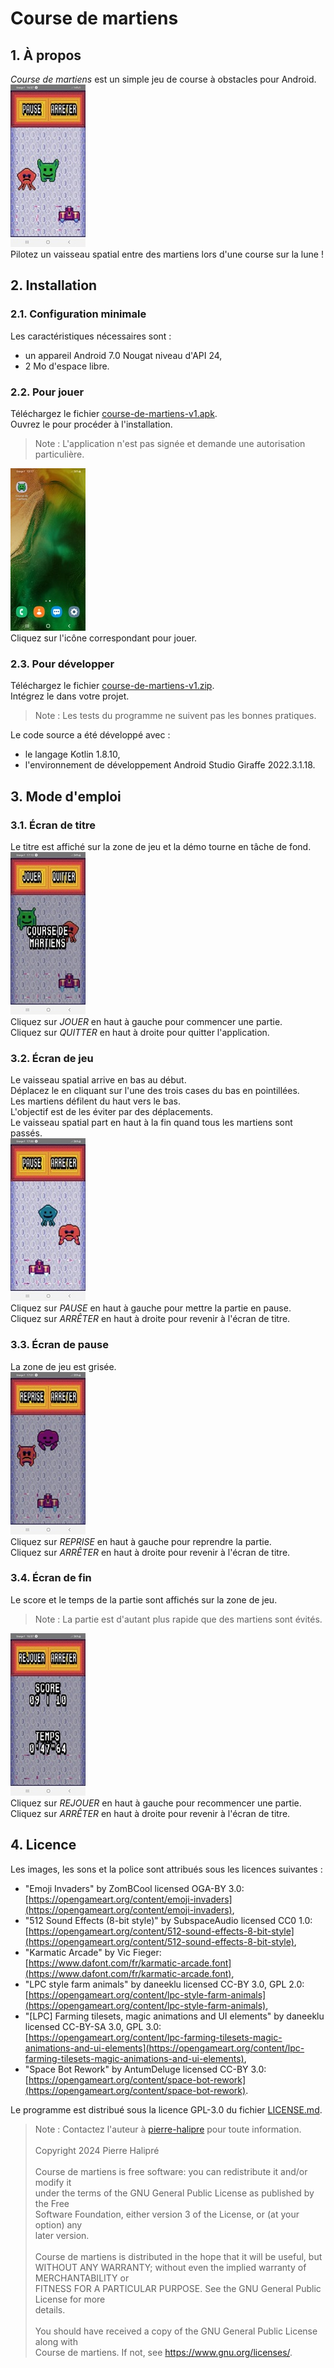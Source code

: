 # Course de martiens

## 1. À propos

*Course de martiens* est un simple jeu de course à obstacles pour Android.\
![Course de martiens](assets/readme_1_a_propos.jpg)\
Pilotez un vaisseau spatial entre des martiens lors d'une course sur la lune !

## 2. Installation

### 2.1. Configuration minimale

Les caractéristiques nécessaires sont :
- un appareil Android 7.0 Nougat niveau d'API 24,
- 2 Mo d'espace libre.

### 2.2. Pour jouer

Téléchargez le fichier [course-de-martiens-v1.apk](../../releases/download/v1/course-de-martiens-v1.apk).\
Ouvrez le pour procéder à l'installation.
>Note : L'application n'est pas signée et demande une autorisation particulière.

![Pour jouer](assets/readme_2_2_pour_jouer.jpg)\
Cliquez sur l'icône correspondant pour jouer.

### 2.3. Pour développer

Téléchargez le fichier [course-de-martiens-v1.zip](../../archive/refs/tags/v1.zip).\
Intégrez le dans votre projet.
>Note : Les tests du programme ne suivent pas les bonnes pratiques.

Le code source a été développé avec :
- le langage Kotlin 1.8.10,
- l'environnement de développement Android Studio Giraffe 2022.3.1.18.

## 3. Mode d'emploi

### 3.1. Écran de titre

Le titre est affiché sur la zone de jeu et la démo tourne en tâche de fond.\
![Écran de titre](assets/readme_3_1_ecran_de_titre.jpg)\
Cliquez sur *JOUER* en haut à gauche pour commencer une partie.\
Cliquez sur *QUITTER* en haut à droite pour quitter l'application.

### 3.2. Écran de jeu

Le vaisseau spatial arrive en bas au début.\
Déplacez le en cliquant sur l'une des trois cases du bas en pointillées.\
Les martiens défilent du haut vers le bas.\
L'objectif est de les éviter par des déplacements.\
Le vaisseau spatial part en haut à la fin quand tous les martiens sont passés.\
![Écran de jeu](assets/readme_3_2_ecran_de_jeu.jpg)\
Cliquez sur *PAUSE* en haut à gauche pour mettre la partie en pause.\
Cliquez sur *ARRÊTER* en haut à droite pour revenir à l'écran de titre.

### 3.3. Écran de pause

La zone de jeu est grisée.\
![Écran de pause](assets/readme_3_3_ecran_de_pause.jpg)\
Cliquez sur *REPRISE* en haut à gauche pour reprendre la partie.\
Cliquez sur *ARRÊTER* en haut à droite pour revenir à l'écran de titre.

### 3.4. Écran de fin

Le score et le temps de la partie sont affichés sur la zone de jeu.
>Note : La partie est d'autant plus rapide que des martiens sont évités.

![Écran de fin](assets/readme_3_4_ecran_de_fin.jpg)\
Cliquez sur *REJOUER* en haut à gauche pour recommencer une partie.\
Cliquez sur *ARRÊTER* en haut à droite pour revenir à l'écran de titre.

## 4. Licence

Les images, les sons et la police sont attribués sous les licences suivantes :
- "Emoji Invaders" by ZomBCool licensed OGA-BY 3.0:\
[https://opengameart.org/content/emoji-invaders](https://opengameart.org/content/emoji-invaders),
- "512 Sound Effects (8-bit style)" by SubspaceAudio licensed CC0 1.0:\
[https://opengameart.org/content/512-sound-effects-8-bit-style](https://opengameart.org/content/512-sound-effects-8-bit-style),
- "Karmatic Arcade" by Vic Fieger:\
[https://www.dafont.com/fr/karmatic-arcade.font](https://www.dafont.com/fr/karmatic-arcade.font),
- "LPC style farm animals" by daneeklu licensed CC-BY 3.0, GPL 2.0:\
[https://opengameart.org/content/lpc-style-farm-animals](https://opengameart.org/content/lpc-style-farm-animals),
- "[LPC] Farming tilesets, magic animations and UI elements" by daneeklu\
licensed CC-BY-SA 3.0, GPL 3.0:\
[https://opengameart.org/content/lpc-farming-tilesets-magic-animations-and-ui-elements](https://opengameart.org/content/lpc-farming-tilesets-magic-animations-and-ui-elements),
- "Space Bot Rework" by AntumDeluge licensed CC-BY 3.0:\
[https://opengameart.org/content/space-bot-rework](https://opengameart.org/content/space-bot-rework).

Le programme est distribué sous la licence GPL-3.0 du fichier [LICENSE.md](LICENSE.md).
>Note : Contactez l'auteur à [pierre-halipre](https://github.com/pierre-halipre) pour toute information.\
\
Copyright 2024 Pierre Halipré\
\
Course de martiens is free software: you can redistribute it and/or modify it\
under the terms of the GNU General Public License as published by the Free\
Software Foundation, either version 3 of the License, or (at your option) any\
later version.\
\
Course de martiens is distributed in the hope that it will be useful, but\
WITHOUT ANY WARRANTY; without even the implied warranty of MERCHANTABILITY or\
FITNESS FOR A PARTICULAR PURPOSE. See the GNU General Public License for more\
details.\
\
You should have received a copy of the GNU General Public License along with\
Course de martiens. If not, see <https://www.gnu.org/licenses/>.